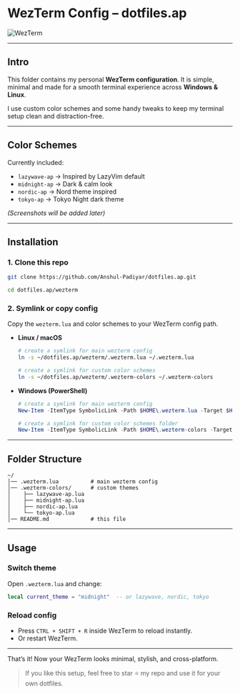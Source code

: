 
# WezTerm Config – dotfiles.ap

![WezTerm](https://img.shields.io/badge/Terminal-WezTerm-blue?style=flat-square)

---

## Intro
This folder contains my personal **WezTerm configuration**. It is simple, minimal and made for a smooth terminal experience across **Windows & Linux**.  

I use custom color schemes and some handy tweaks to keep my terminal setup clean and distraction-free.

---

## Color Schemes
Currently included:

- `lazywave-ap` → Inspired by LazyVim default  
- `midnight-ap` → Dark & calm look  
- `nordic-ap` → Nord theme inspired  
- `tokyo-ap` → Tokyo Night dark theme  

*(Screenshots will be added later)*

---

## Installation

### 1. Clone this repo
```bash
git clone https://github.com/Anshul-Padiyar/dotfiles.ap.git

cd dotfiles.ap/wezterm
````

### 2. Symlink or copy config

Copy the `wezterm.lua` and color schemes to your WezTerm config path.

* **Linux / macOS**

  ```bash
  # create a symlink for main wezterm config
  ln -s ~/dotfiles.ap/wezterm/.wezterm.lua ~/.wezterm.lua

  # create a symlink for custom color schemes
  ln -s ~/dotfiles.ap/wezterm/.wezterm-colors ~/.wezterm-colors
  ```

* **Windows (PowerShell)**

  ```powershell
  # create a symlink for main wezterm config
  New-Item -ItemType SymbolicLink -Path $HOME\.wezterm.lua -Target $HOME\dotfiles.ap\wezterm\.wezterm.lua

  # create a symlink for custom color schemes folder
  New-Item -ItemType SymbolicLink -Path $HOME\.wezterm-colors -Target $HOME\dotfiles.ap\wezterm\.wezterm-colors
  ```

---

## Folder Structure

```
~/
│── .wezterm.lua          # main wezterm config
│── .wezterm-colors/      # custom themes
│    ├── lazywave-ap.lua
│    ├── midnight-ap.lua
│    ├── nordic-ap.lua
│    └── tokyo-ap.lua
│── README.md             # this file
```

---

## Usage

### Switch theme

Open `.wezterm.lua` and change:

```lua
local current_theme = "midnight"  -- or lazywave, nordic, tokyo
```

### Reload config

* Press `CTRL + SHIFT + R` inside WezTerm to reload instantly.
* Or restart WezTerm.

---

<!-- 
## Screenshots / Previews

*(To be added later – previews of each theme here)*

---  -->

That’s it! Now your WezTerm looks minimal, stylish, and cross-platform.
>If you like this setup, feel free to star ⭐ my repo and use it for your own dotfiles.
